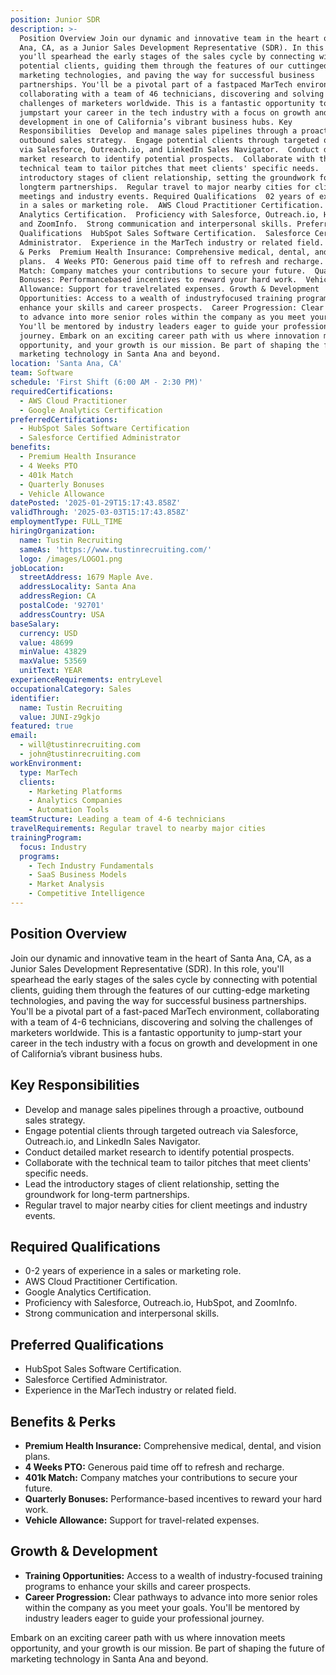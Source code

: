 ```yaml
---
position: Junior SDR
description: >-
  Position Overview Join our dynamic and innovative team in the heart of Santa
  Ana, CA, as a Junior Sales Development Representative (SDR). In this role,
  you'll spearhead the early stages of the sales cycle by connecting with
  potential clients, guiding them through the features of our cuttingedge
  marketing technologies, and paving the way for successful business
  partnerships. You'll be a pivotal part of a fastpaced MarTech environment,
  collaborating with a team of 46 technicians, discovering and solving the
  challenges of marketers worldwide. This is a fantastic opportunity to
  jumpstart your career in the tech industry with a focus on growth and
  development in one of California’s vibrant business hubs. Key
  Responsibilities  Develop and manage sales pipelines through a proactive,
  outbound sales strategy.  Engage potential clients through targeted outreach
  via Salesforce, Outreach.io, and LinkedIn Sales Navigator.  Conduct detailed
  market research to identify potential prospects.  Collaborate with the
  technical team to tailor pitches that meet clients' specific needs.  Lead the
  introductory stages of client relationship, setting the groundwork for
  longterm partnerships.  Regular travel to major nearby cities for client
  meetings and industry events. Required Qualifications  02 years of experience
  in a sales or marketing role.  AWS Cloud Practitioner Certification.  Google
  Analytics Certification.  Proficiency with Salesforce, Outreach.io, HubSpot,
  and ZoomInfo.  Strong communication and interpersonal skills. Preferred
  Qualifications  HubSpot Sales Software Certification.  Salesforce Certified
  Administrator.  Experience in the MarTech industry or related field. Benefits
  & Perks  Premium Health Insurance: Comprehensive medical, dental, and vision
  plans.  4 Weeks PTO: Generous paid time off to refresh and recharge.  401k
  Match: Company matches your contributions to secure your future.  Quarterly
  Bonuses: Performancebased incentives to reward your hard work.  Vehicle
  Allowance: Support for travelrelated expenses. Growth & Development  Training
  Opportunities: Access to a wealth of industryfocused training programs to
  enhance your skills and career prospects.  Career Progression: Clear pathways
  to advance into more senior roles within the company as you meet your goals.
  You'll be mentored by industry leaders eager to guide your professional
  journey. Embark on an exciting career path with us where innovation meets
  opportunity, and your growth is our mission. Be part of shaping the future of
  marketing technology in Santa Ana and beyond.
location: 'Santa Ana, CA'
team: Software
schedule: 'First Shift (6:00 AM - 2:30 PM)'
requiredCertifications:
  - AWS Cloud Practitioner
  - Google Analytics Certification
preferredCertifications:
  - HubSpot Sales Software Certification
  - Salesforce Certified Administrator
benefits:
  - Premium Health Insurance
  - 4 Weeks PTO
  - 401k Match
  - Quarterly Bonuses
  - Vehicle Allowance
datePosted: '2025-01-29T15:17:43.858Z'
validThrough: '2025-03-03T15:17:43.858Z'
employmentType: FULL_TIME
hiringOrganization:
  name: Tustin Recruiting
  sameAs: 'https://www.tustinrecruiting.com/'
  logo: /images/LOGO1.png
jobLocation:
  streetAddress: 1679 Maple Ave.
  addressLocality: Santa Ana
  addressRegion: CA
  postalCode: '92701'
  addressCountry: USA
baseSalary:
  currency: USD
  value: 48699
  minValue: 43829
  maxValue: 53569
  unitText: YEAR
experienceRequirements: entryLevel
occupationalCategory: Sales
identifier:
  name: Tustin Recruiting
  value: JUNI-z9gkjo
featured: true
email:
  - will@tustinrecruiting.com
  - john@tustinrecruiting.com
workEnvironment:
  type: MarTech
  clients:
    - Marketing Platforms
    - Analytics Companies
    - Automation Tools
teamStructure: Leading a team of 4-6 technicians
travelRequirements: Regular travel to nearby major cities
trainingProgram:
  focus: Industry
  programs:
    - Tech Industry Fundamentals
    - SaaS Business Models
    - Market Analysis
    - Competitive Intelligence
---
```


## Position Overview

Join our dynamic and innovative team in the heart of Santa Ana, CA, as a Junior Sales Development Representative (SDR). In this role, you'll spearhead the early stages of the sales cycle by connecting with potential clients, guiding them through the features of our cutting-edge marketing technologies, and paving the way for successful business partnerships. You'll be a pivotal part of a fast-paced MarTech environment, collaborating with a team of 4-6 technicians, discovering and solving the challenges of marketers worldwide. This is a fantastic opportunity to jump-start your career in the tech industry with a focus on growth and development in one of California’s vibrant business hubs.

## Key Responsibilities

- Develop and manage sales pipelines through a proactive, outbound sales strategy.
- Engage potential clients through targeted outreach via Salesforce, Outreach.io, and LinkedIn Sales Navigator.
- Conduct detailed market research to identify potential prospects.
- Collaborate with the technical team to tailor pitches that meet clients' specific needs.
- Lead the introductory stages of client relationship, setting the groundwork for long-term partnerships.
- Regular travel to major nearby cities for client meetings and industry events.

## Required Qualifications

- 0-2 years of experience in a sales or marketing role.
- AWS Cloud Practitioner Certification.
- Google Analytics Certification.
- Proficiency with Salesforce, Outreach.io, HubSpot, and ZoomInfo.
- Strong communication and interpersonal skills.

## Preferred Qualifications

- HubSpot Sales Software Certification.
- Salesforce Certified Administrator.
- Experience in the MarTech industry or related field.

## Benefits & Perks

- **Premium Health Insurance:** Comprehensive medical, dental, and vision plans.
- **4 Weeks PTO:** Generous paid time off to refresh and recharge.
- **401k Match:** Company matches your contributions to secure your future.
- **Quarterly Bonuses:** Performance-based incentives to reward your hard work.
- **Vehicle Allowance:** Support for travel-related expenses.

## Growth & Development

- **Training Opportunities:** Access to a wealth of industry-focused training programs to enhance your skills and career prospects.
- **Career Progression:** Clear pathways to advance into more senior roles within the company as you meet your goals. You'll be mentored by industry leaders eager to guide your professional journey.

Embark on an exciting career path with us where innovation meets opportunity, and your growth is our mission. Be part of shaping the future of marketing technology in Santa Ana and beyond.
